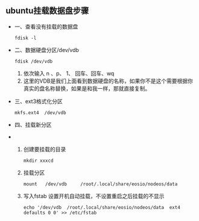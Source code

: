## ubuntu挂载数据盘步骤

* 一、查看没有挂载的数据盘

    ```
    fdisk -l
    ```

* 二、数据硬盘分区/dev/vdb

    ```
    fdisk /dev/vdb
    ```
  1. 依次输入 n 、p、 1、 回车、回车、wq
  2. 这里的VDB是我们上面看到数据硬盘的名称，如果你不是这个需要根据你真实的盘名称替换，如果是和我一样，那就直接复制。

* 三、ext3格式化分区

    ```
    mkfs.ext4  /dev/vdb
    ```


* 四、挂载新分区

+ 1. 创建要挂载的目录
        ```
        mkdir xxxcd 
        ```

  2. 挂载分区

        ```
        mount   /dev/vdb     /root/.local/share/eosio/nodeos/data
        ```

  3. 写入fstab 设置开机自动挂载，不设置重启之后挂载的不显示
        ```
        echo '/dev/vdb  /root/.local/share/eosio/nodeos/data  ext4  defaults 0 0' >> /etc/fstab
        ```

